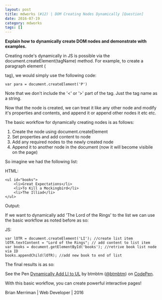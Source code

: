 ```yaml
---
layout: post
title: mdworks (#12) | DOM Creating Nodes Dynamically [Question]
date: 2016-07-19
category: mdworks
tags: []
---
```


**Explain how to dynamically create DOM nodes and demonstrate with examples.**

Creating node's dynamically in JS is possible via the document.createElement(tagName) method. For example, to create a paragraph element (<p> tag), we would simply use the following code: 

`var para = document.createElement('P')`

Note that we don't include the '<' or '>' part of the tag. Just the tag name as a string. 

Now that the node is created, we can treat it like any other node and modify it's properties and contents, and append it or append other nodes it etc etc. 

The basic workflow for dynamically creating nodes is as follows: 

1. Create the node using document.createElement
2. Set properties and add content to node
3. Add any required nodes to the newly created node
4. Append it to another node in the document (now it will become visibile on the page)

So imagine we had the following list: 

HTML:

    <ul id="books">
        <li>Great Expectations</li>
        <li>To Kill a Mockingbird</li>
        <li>The Illiad</li>
    </ul>

Output: 

If we want to dynamically add 'The Lord of the Rings' to the list we can use the basic workflow as noted before as so: 

JS:

    var lOTR = document.createElement('LI'); //create list item
    lOTR.textContent = "Lord of the Rings"; // add content to list item
    var books = document.getElementById('books'); //retrive book list node via ID
    books.appendChild(lOTR); //add new book to end of list


The final results is as so: 

<p data-height="265" data-theme-id="0" data-slug-hash="WxrWax" data-default-tab="js,result" data-user="btmbtm" data-embed-version="2" class="codepen">See the Pen <a href="http://codepen.io/btmbtm/pen/WxrWax/">Dynamically Add LI to UL</a> by btmbtm (<a href="http://codepen.io/btmbtm">@btmbtm</a>) on <a href="http://codepen.io">CodePen</a>.</p>
<script async src="//assets.codepen.io/assets/embed/ei.js"></script>

With this basic workflow, you can create powerful interactive pages!

Brian Merriman | Web Developer | 2016